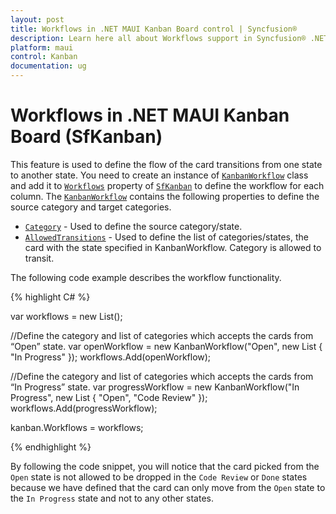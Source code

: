 ```yaml
---
layout: post
title: Workflows in .NET MAUI Kanban Board control | Syncfusion®
description: Learn here all about Workflows support in Syncfusion® .NET MAUI Kanban Board (SfKanban) control and more.
platform: maui
control: Kanban
documentation: ug
---
```


# Workflows in .NET MAUI Kanban Board (SfKanban)

This feature is used to define the flow of the card transitions from one state to another state. You need to create an instance of [`KanbanWorkflow`](https://help.syncfusion.com/cr/maui/Syncfusion.Maui.Kanban.KanbanWorkflow.html) class and add it to [`Workflows`](https://help.syncfusion.com/cr/maui/Syncfusion.Maui.Kanban.SfKanban.html#Syncfusion_Maui_Kanban_SfKanban_Workflows) property of [`SfKanban`](https://help.syncfusion.com/cr/maui/Syncfusion.Maui.Kanban.SfKanban.html) to define the workflow for each column.  The [`KanbanWorkflow`](https://help.syncfusion.com/cr/maui/Syncfusion.Maui.Kanban.KanbanWorkflow.html) contains the following properties to define the source category and target categories.

* [`Category`](https://help.syncfusion.com/cr/maui/Syncfusion.Maui.Kanban.KanbanWorkflow.html#Syncfusion_Maui_Kanban_KanbanWorkflow_Category) - Used to define the source category/state.
* [`AllowedTransitions`](https://help.syncfusion.com/cr/maui/Syncfusion.Maui.Kanban.KanbanWorkflow.html#Syncfusion_Maui_Kanban_KanbanWorkflow_AllowedTransitions) - Used to define the list of categories/states, the card with the state specified in KanbanWorkflow. Category is allowed to transit.

The following code example describes the workflow functionality.

{% highlight C# %}

var workflows = new List<KanbanWorkflow>();

//Define the category and list of categories which accepts the cards from “Open” state.
var openWorkflow = new KanbanWorkflow("Open", new List<object> { "In Progress" });
workflows.Add(openWorkflow);

//Define the category and list of categories which accepts the cards from “In Progress” state.
var progressWorkflow = new KanbanWorkflow("In Progress", new List<object> { "Open", "Code Review" });
workflows.Add(progressWorkflow);

kanban.Workflows = workflows;

{% endhighlight %}

By following the code snippet, you will notice that the card picked from the `Open` state is not allowed to be dropped in the `Code Review` or `Done` states because we have defined that the card can only move from the `Open` state to the `In Progress` state and not to any other states.